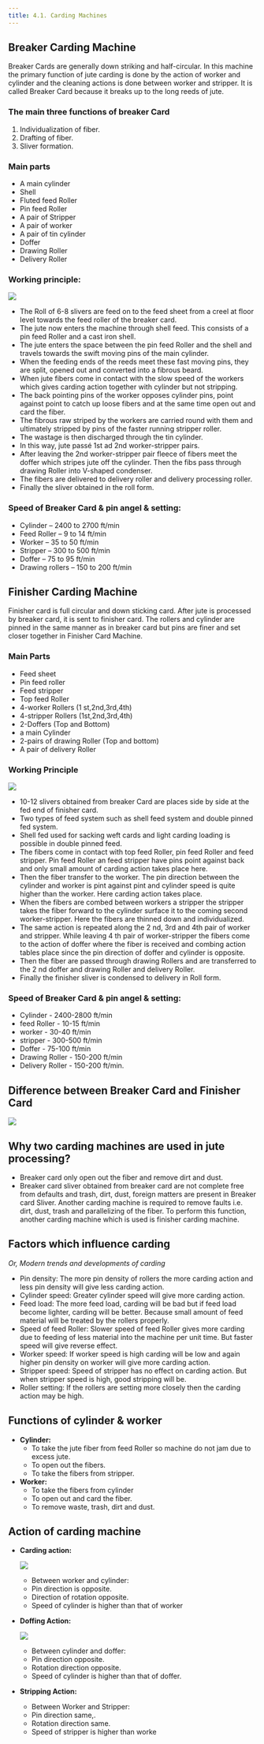 ```yaml
---
title: 4.1. Carding Machines
---
```


## Breaker Carding Machine

Breaker Cards are generally down striking and half-circular. In this machine the primary function of jute carding is done by the action of worker and cylinder and the cleaning actions is done between worker and stripper. It is called Breaker Card because it breaks up to the long reeds of jute.

### The main three functions of breaker Card

1.  Individualization of fiber.
2.  Drafting of fiber.
3.  Sliver formation.

### Main parts

- A main cylinder
- Shell
- Fluted feed Roller
- Pin feed Roller
- A pair of Stripper
- A pair of worker
- A pair of tin cylinder
- Doffer
- Drawing Roller
- Delivery Roller

### Working principle:

![](./img/working-principle-of-breaker-carding-machine.png)

- The Roll of 6-8 slivers are feed on to the feed sheet from a creel at floor level towards the feed roller of the breaker card.
- The jute now enters the machine through shell feed. This consists of a pin feed Roller and a cast iron shell.
- The jute enters the space between the pin feed Roller and the shell and travels towards the swift moving pins of the main cylinder.
- When the feeding ends of the reeds meet these fast moving pins, they are split, opened out and converted into a fibrous beard.
- When jute fibers come in contact with the slow speed of the workers which gives carding action together with cylinder but not stripping.
- The back pointing pins of the worker opposes cylinder pins, point against point to catch up loose fibers and at the same time open out and card the fiber.
- The fibrous raw striped by the workers are carried round with them and ultimately stripped by pins of the faster running stripper roller.
- The wastage is then discharged through the tin cylinder.
- In this way, jute passé 1st ad 2nd worker-stripper pairs.
- After leaving the 2nd worker-stripper pair fleece of fibers meet the doffer which stripes jute off the cylinder. Then the fibs pass through drawing Roller into V-shaped condenser.
- The fibers are delivered to delivery roller and delivery processing roller.
- Finally the sliver obtained in the roll form.

### Speed of Breaker Card & pin angel & setting:

- Cylinder – 2400 to 2700 ft/min
- Feed Roller – 9 to 14 ft/min
- Worker – 35 to 50 ft/min
- Stripper – 300 to 500 ft/min
- Doffer – 75 to 95 ft/min
- Drawing rollers – 150 to 200 ft/min

## Finisher Carding Machine

Finisher card is full circular and down sticking card. After jute is processed by breaker card, it is sent to finisher card. The rollers and cylinder are pinned in the same manner as in breaker card but pins are finer and set closer together in Finisher Card Machine.

### Main Parts

- Feed sheet
- Pin feed roller
- Feed stripper
- Top feed Roller
- 4-worker Rollers (1 st,2nd,3rd,4th)
- 4-stripper Rollers (1st,2nd,3rd,4th)
- 2-Doffers (Top and Bottom)
- a main Cylinder
- 2-pairs of drawing Roller (Top and bottom)
- A pair of delivery Roller

### Working Principle

![](./img/working-principle-of-finisher-carding-machine.png)

- 10-12 slivers obtained from breaker Card are places side by side at the fed end of finisher card.
- Two types of feed system such as shell feed system and double pinned fed system.
- Shell fed used for sacking weft cards and light carding loading is possible in double pinned feed.
- The fibers come in contact with top feed Roller, pin feed Roller and feed stripper. Pin feed Roller an feed stripper have pins point against back and only small amount of carding action takes place here.
- Then the fiber transfer to the worker. The pin direction between the cylinder and worker is pint against pint and cylinder speed is quite higher than the worker. Here carding action takes place.
- When the fibers are combed between workers a stripper the stripper takes the fiber forward to the cylinder surface it to the coming second worker-stripper. Here the fibers are thinned down and individualized.
- The same action is repeated along the 2 nd, 3rd and 4th pair of worker and stripper. While leaving 4 th pair of worker-stripper the fibers come to the action of doffer where the fiber is received and combing action tables place since the pin direction of doffer and cylinder is
  opposite.
- Then the fiber are passed through drawing Rollers and are transferred to the 2 nd doffer and drawing Roller and delivery Roller.
- Finally the finisher sliver is condensed to delivery in Roll form.

### Speed of Breaker Card & pin angel & setting:

- Cylinder - 2400-2800 ft/min
- feed Roller - 10-15 ft/min
- worker - 30-40 ft/min
- stripper - 300-500 ft/min
- Doffer - 75-100 ft/min
- Drawing Roller - 150-200 ft/min
- Delivery Roller - 150-200 ft/min.

## Difference between Breaker Card and Finisher Card

![](./img/breaker-card-vs-finisher-card.png)

## Why two carding machines are used in jute processing?

- Breaker card only open out the fiber and remove dirt and dust.
- Breaker card sliver obtained from breaker card are not complete free from defaults and trash, dirt, dust, foreign matters are present in Breaker card Sliver. Another carding machine is required to remove faults i.e. dirt, dust, trash and parallelizing of the fiber. To perform this function, another carding machine which is used is finisher carding machine.

## Factors which influence carding

_Or, Modern trends and developments of carding_

- Pin density: The more pin density of rollers the more carding action and less pin density will give less carding action.
- Cylinder speed: Greater cylinder speed will give more carding action.
- Feed load: The more feed load, carding will be bad but if feed load become lighter, carding will be better. Because small amount of feed material will be treated by the rollers properly.
- Speed of feed Roller: Slower speed of feed Roller gives more carding due to feeding of less material into the machine per unit time. But faster speed will give reverse effect.
- Worker speed: If worker speed is high carding will be low and again higher pin density on worker will give more carding action.
- Stripper speed: Speed of stripper has no effect on carding action. But when stripper speed is high, good stripping will be.
- Roller setting: If the rollers are setting more closely then the carding action may be high.

## Functions of cylinder & worker

- **Cylinder:**
  - To take the jute fiber from feed Roller so machine do not jam due to excess jute.
  - To open out the fibers.
  - To take the fibers from stripper.
- **Worker:**
  - To take the fibers from cylinder
  - To open out and card the fiber.
  - To remove waste, trash, dirt and dust.

## Action of carding machine

- **Carding action:**

  ![](./img/carding-action-cylinder-worker.png)

  - Between worker and cylinder:
  - Pin direction is opposite.
  - Direction of rotation opposite.
  - Speed of cylinder is higher than that of worker

- **Doffing Action:**

  ![](./img/doffing-action-cylinder-doffer.png)

  - Between cylinder and doffer:
  - Pin direction opposite.
  - Rotation direction opposite.
  - Speed of cylinder is higher than that of doffer.

- **Stripping Action:**
  - Between Worker and Stripper:
  - Pin direction same,.
  - Rotation direction same.
  - Speed of stripper is higher than worke
